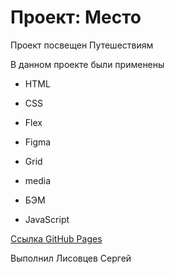 # Проект: Место

Проект посвещен Путешествиям

В данном проекте были применены
* HTML

* CSS

* Flex

* Figma

* Grid

* media

* БЭМ

* JavaScript

[Ссылка GitHub Pages](https://sergey1810.github.io/mesto/)

Выполнил Лисовцев Сергей

